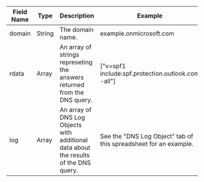 | Field Name | Type | Description | Example |
|---|---|---|---|
| domain | String | The domain name. | example.onmicrosoft.com |
| rdata | Array | An array of strings represeting the answers returned from the DNS query. | ["v=spf1 include:spf.protection.outlook.com -all"] |
| log | Array | An array of DNS Log Objects with additional data about the results of the DNS query. | See the "DNS Log Object" tab of this spreadsheet for an example. |

